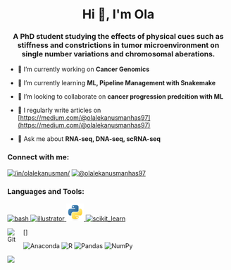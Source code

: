 <h1 align="center">Hi 👋, I'm Ola</h1>
<h3 align="center">A PhD student studying the effects of physical cues such as stiffness and constrictions in tumor microenvironment on single number variations and chromosomal aberations.</h3>

- 🔭 I’m currently working on **Cancer Genomics**

- 🌱 I’m currently learning **ML, Pipeline Management with Snakemake**

- 👯 I’m looking to collaborate on **cancer progression predcition with ML**

- 📝 I regularly write articles on [https://medium.com/@olalekanusmanhas97](https://medium.com/@olalekanusmanhas97)

- 💬 Ask me about **RNA-seq, DNA-seq, scRNA-seq**

<h3 align="left">Connect with me:</h3>
<p align="left">
<a href="https://linkedin.com/in//in/olalekanusman/" target="blank"><img align="center" src="https://raw.githubusercontent.com/rahuldkjain/github-profile-readme-generator/master/src/images/icons/Social/linked-in-alt.svg" alt="/in/olalekanusman/" height="30" width="40" /></a>
<a href="https://medium.com/@olalekanusmanhas97" target="blank"><img align="center" src="https://raw.githubusercontent.com/rahuldkjain/github-profile-readme-generator/master/src/images/icons/Social/medium.svg" alt="@olalekanusmanhas97" height="30" width="40" /></a>
</p>

<h3 align="left">Languages and Tools:</h3>
<p align="left"> <a href="https://www.gnu.org/software/bash/" target="_blank" rel="noreferrer"> <img src="https://www.vectorlogo.zone/logos/gnu_bash/gnu_bash-icon.svg" alt="bash" width="40" height="40"/> </a> <a href="https://www.adobe.com/in/products/illustrator.html" target="_blank" rel="noreferrer"> <img src="https://www.vectorlogo.zone/logos/adobe_illustrator/adobe_illustrator-icon.svg" alt="illustrator" width="40" height="40"/> </a> <a href="https://www.python.org" target="_blank" rel="noreferrer"> <img src="https://raw.githubusercontent.com/devicons/devicon/master/icons/python/python-original.svg" alt="python" width="40" height="40"/> </a> <a href="https://scikit-learn.org/" target="_blank" rel="noreferrer"> <img src="https://upload.wikimedia.org/wikipedia/commons/0/05/Scikit_learn_logo_small.svg" alt="scikit_learn" width="40" height="40"/> </a> </p>[<img align="left" alt="Git" width="26px" src="https://cdn.jsdelivr.net/gh/devicons/devicon/icons/git/git-original.svg" style="padding-right:10px;" />]

![Anaconda](https://img.shields.io/badge/Anaconda-%2344A833.svg?style=for-the-badge&logo=anaconda&logoColor=white) 
![R](https://img.shields.io/badge/r-%23276DC3.svg?style=for-the-badge&logo=r&logoColor=white)
![Pandas](https://img.shields.io/badge/pandas-%23150458.svg?style=for-the-badge&logo=pandas&logoColor=white)
![NumPy](https://img.shields.io/badge/numpy-%23013243.svg?style=for-the-badge&logo=numpy&logoColor=white)


![](https://github-readme-stats.vercel.app/api/top-langs/?username=ouslalu&theme=radical&hide_border=false&include_all_commits=false&count_private=false&layout=compact)
